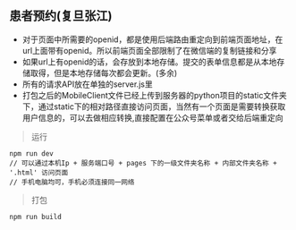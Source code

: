 ## 患者预约(复旦张江)

- 对于页面中所需要的openid，都是使用后端路由重定向到前端页面地址，在url上面带有openid。所以前端页面全部限制了在微信端的复制链接和分享
- 如果url上有openid的话，会存放到本地存储。提交的表单信息都是从本地存储取得，但是本地存储每次都会更新。(多余)
- 所有的请求API放在单独的server.js里
- 打包之后的MobileClient文件已经上传到服务器的python项目的static文件夹下，通过static下的相对路径直接访问页面，当然有一个页面是需要转换获取用户信息的，可以去做相应转换,直接配置在公众号菜单或者交给后端重定向


> 运行
 
    npm run dev 
    // 可以通过本机Ip + 服务端口号 + pages 下的一级文件夹名称 + 内部文件夹名称 + '.html' 访问页面
    // 手机电脑均可，手机必须连接同一网络
  
> 打包

    npm run build
